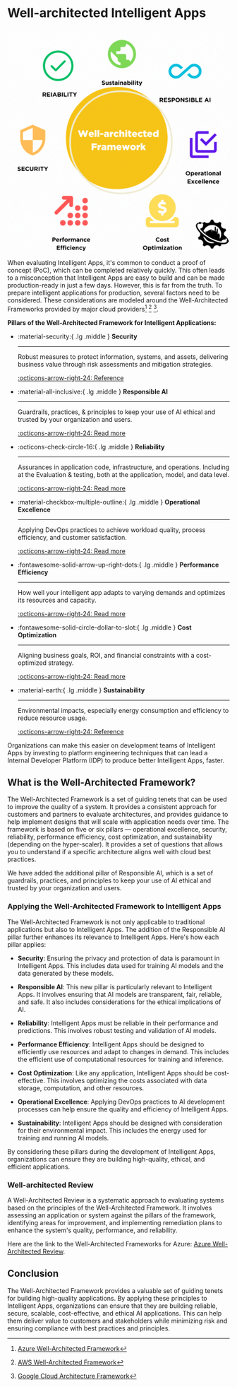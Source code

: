 # Well-architected Intelligent Apps
![Well-architected Framework](../images/Well-architected%20Framework.gif)


When evaluating Intelligent Apps, it's common to conduct a proof of concept (PoC), which can be completed relatively quickly. This often leads to a misconception that Intelligent Apps are easy to build and can be made production-ready in just a few days. However, this is far from the truth. To prepare intelligent applications for production, several factors need to be considered. These considerations are modeled around the Well-Architected Frameworks provided by major cloud providers[^1] [^2] [^3].

__Pillars of the Well-Architected Framework for Intelligent Applications:__
<div class="grid cards" markdown>

-   :material-security:{ .lg .middle } __Security__

    ---

    Robust measures to protect information, systems, and assets, delivering business value through risk assessments and mitigation strategies.


    [:octicons-arrow-right-24: Reference](security.md)

-   :material-all-inclusive:{ .lg .middle } __Responsible AI__

    ---

    Guardrails, practices, & principles to keep your use of AI ethical and trusted by your organization and users.

    [:octicons-arrow-right-24: Read more](responsible-ai.md)

-   :octicons-check-circle-16:{ .lg .middle } __Reliability__

    ---

    Assurances in application code, infrastructure, and operations. Including at the Evaluation & testing, both at the application, model, and data level. 

    [:octicons-arrow-right-24: Read more](reliability.md)

-   :material-checkbox-multiple-outline:{ .lg .middle } __Operational Excellence__

    ---

    Applying DevOps practices to achieve workload quality, process efficiency, and customer satisfaction.

    [:octicons-arrow-right-24: Read more](operational-excellence.md)

-   :fontawesome-solid-arrow-up-right-dots:{ .lg .middle } __Performance Efficiency__

    ---

    How well your intelligent app adapts to varying demands and optimizes its resources and capacity.

    [:octicons-arrow-right-24: Read more](performance-efficiency.md)

-   :fontawesome-solid-circle-dollar-to-slot:{ .lg .middle } __Cost Optimization__

    ---

    Aligning business goals, ROI, and financial constraints with a cost-optimized strategy.

    [:octicons-arrow-right-24: Read more](cost-optimization.md)

-   :material-earth:{ .lg .middle } __Sustainability__

    ---

    Environmental impacts, especially energy consumption and efficiency to reduce resource usage.

    [:octicons-arrow-right-24: Reference](#)


</div>

Organizations can make this easier on development teams of Intelligent Apps by investing to platform engineering techniques that can lead a Internal Developer Platform (IDP) to produce better Intelligent Apps, faster.

[^1]: [Azure Well-Architected Framework](https://learn.microsoft.com/en-us/azure/well-architected/)
[^2]: [AWS Well-Architected Framework](https://docs.aws.amazon.com/wellarchitected/latest/framework/welcome.html)
[^3]: [Google Cloud Architecture Framework](https://cloud.google.com/architecture/framework)

## What is the Well-Architected Framework?
The Well-Architected Framework is a set of guiding tenets that can be used to improve the quality of a system. It provides a consistent approach for customers and partners to evaluate architectures, and provides guidance to help implement designs that will scale with application needs over time. The framework is based on five or six pillars — operational excellence, security, reliability, performance efficiency, cost optimization, and sustainability (depending on the hyper-scaler). It provides a set of questions that allows you to understand if a specific architecture aligns well with cloud best practices.

We have added the additional pillar of Responsible AI, which is a set of guardrails, practices, and principles to keep your use of AI ethical and trusted by your organization and users.

### Applying the Well-Architected Framework to Intelligent Apps

The Well-Architected Framework is not only applicable to traditional applications but also to Intelligent Apps. The addition of the Responsible AI pillar further enhances its relevance to Intelligent Apps. Here's how each pillar applies:

- __Security__: Ensuring the privacy and protection of data is paramount in Intelligent Apps. This includes data used for training AI models and the data generated by these models.

- __Responsible AI__: This new pillar is particularly relevant to Intelligent Apps. It involves ensuring that AI models are transparent, fair, reliable, and safe. It also includes considerations for the ethical implications of AI.

- __Reliability__: Intelligent Apps must be reliable in their performance and predictions. This involves robust testing and validation of AI models.

- __Performance Efficiency__: Intelligent Apps should be designed to efficiently use resources and adapt to changes in demand. This includes the efficient use of computational resources for training and inference.

- __Cost Optimization__: Like any application, Intelligent Apps should be cost-effective. This involves optimizing the costs associated with data storage, computation, and other resources.

- __Operational Excellence__: Applying DevOps practices to AI development processes can help ensure the quality and efficiency of Intelligent Apps.

- __Sustainability__: Intelligent Apps should be designed with consideration for their environmental impact. This includes the energy used for training and running AI models.

By considering these pillars during the development of Intelligent Apps, organizations can ensure they are building high-quality, ethical, and efficient applications.

### Well-architected Review

A Well-Architected Review is a systematic approach to evaluating systems based on the principles of the Well-Architected Framework. It involves assessing an application or system against the pillars of the framework, identifying areas for improvement, and implementing remediation plans to enhance the system's quality, performance, and reliability.

Here are the link to the Well-Architected Frameworks for Azure: [Azure Well-Architected Review](https://docs.microsoft.com/en-us/azure/architecture/framework/).



## Conclusion

The Well-Architected Framework provides a valuable set of guiding tenets for building high-quality applications. By applying these principles to Intelligent Apps, organizations can ensure that they are building reliable, secure, scalable, cost-effective, and ethical AI applications. This can help them deliver value to customers and stakeholders while minimizing risk and ensuring compliance with best practices and principles.